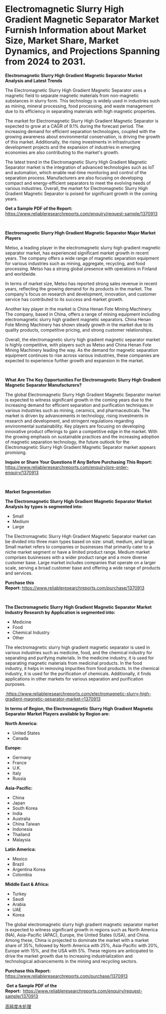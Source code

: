 <p><h1>Electromagnetic Slurry High Gradient Magnetic Separator Market Furnish Information about Market Size, Market Share, Market Dynamics, and Projections Spanning from 2024 to 2031.</h1></p><p><strong>Electromagnetic Slurry High Gradient Magnetic Separator Market Analysis and Latest Trends</strong></p>
<p><p>The Electromagnetic Slurry High Gradient Magnetic Separator uses a magnetic field to separate magnetic materials from non-magnetic substances in slurry form. This technology is widely used in industries such as mining, mineral processing, food processing, and waste management due to its efficiency in separating materials with high magnetic properties.</p><p>The market for Electromagnetic Slurry High Gradient Magnetic Separator is expected to grow at a CAGR of 9.1% during the forecast period. The increasing demand for efficient separation technologies, coupled with the growing awareness about environmental conservation, is driving the growth of this market. Additionally, the rising investments in infrastructure development projects and the expansion of industries in emerging economies are also contributing to the market's growth.</p><p>The latest trend in the Electromagnetic Slurry High Gradient Magnetic Separator market is the integration of advanced technologies such as IoT and automation, which enable real-time monitoring and control of the separation process. Manufacturers are also focusing on developing compact and energy-efficient separators to meet the evolving needs of various industries. Overall, the market for Electromagnetic Slurry High Gradient Magnetic Separator is poised for significant growth in the coming years.</p></p>
<p><strong>Get a Sample PDF of the Report:&nbsp;</strong> <a href="https://www.reliableresearchreports.com/enquiry/request-sample/1370913">https://www.reliableresearchreports.com/enquiry/request-sample/1370913</a></p>
<p>&nbsp;</p>
<p><strong>Electromagnetic Slurry High Gradient Magnetic Separator Major Market Players</strong></p>
<p><p>Metso, a leading player in the electromagnetic slurry high gradient magnetic separator market, has experienced significant market growth in recent years. The company offers a wide range of magnetic separation equipment for various industries such as mining, aggregate, recycling, and food processing. Metso has a strong global presence with operations in Finland and worldwide.</p><p>In terms of market size, Metso has reported strong sales revenue in recent years, reflecting the growing demand for its products in the market. The company's focus on research and development, innovation, and customer service has contributed to its success and market growth.</p><p>Another key player in the market is China Henan Fote Mining Machinery. The company, based in China, offers a range of mining equipment including electromagnetic slurry high gradient magnetic separators. China Henan Fote Mining Machinery has shown steady growth in the market due to its quality products, competitive pricing, and strong customer relationships.</p><p>Overall, the electromagnetic slurry high gradient magnetic separator market is highly competitive, with players such as Metso and China Henan Fote Mining Machinery leading the way. As the demand for magnetic separation equipment continues to rise across various industries, these companies are expected to experience further growth and expansion in the market.</p></p>
<p>&nbsp;</p>
<p><strong>What Are The Key Opportunities For Electromagnetic Slurry High Gradient Magnetic Separator Manufacturers?</strong></p>
<p><p>The global Electromagnetic Slurry High Gradient Magnetic Separator market is expected to witness significant growth in the coming years due to the increasing demand for efficient separation and purification techniques in various industries such as mining, ceramics, and pharmaceuticals. The market is driven by advancements in technology, rising investments in research and development, and stringent regulations regarding environmental sustainability. Key players are focusing on developing innovative product offerings to gain a competitive edge in the market. With the growing emphasis on sustainable practices and the increasing adoption of magnetic separation technology, the future outlook for the Electromagnetic Slurry High Gradient Magnetic Separator market appears promising.</p></p>
<p><strong>Inquire or Share Your Questions If Any Before Purchasing This Report:</strong> <a href="https://www.reliableresearchreports.com/enquiry/pre-order-enquiry/1370913">https://www.reliableresearchreports.com/enquiry/pre-order-enquiry/1370913</a></p>
<p>&nbsp;</p>
<p><strong>Market Segmentation</strong></p>
<p><strong>The Electromagnetic Slurry High Gradient Magnetic Separator Market Analysis by types is segmented into:</strong></p>
<p><ul><li>Small</li><li>Medium</li><li>Large</li></ul></p>
<p><p>The Electromagnetic Slurry High Gradient Magnetic Separator market can be divided into three main types based on size: small, medium, and large. Small market refers to companies or businesses that primarily cater to a niche market segment or have a limited product range. Medium market comprises businesses with a wider product range and a more diverse customer base. Large market includes companies that operate on a larger scale, serving a broad customer base and offering a wide range of products and services.</p></p>
<p><strong>Purchase this Report:&nbsp;</strong><a href="https://www.reliableresearchreports.com/purchase/1370913">https://www.reliableresearchreports.com/purchase/1370913</a></p>
<p>&nbsp;</p>
<p><strong>The Electromagnetic Slurry High Gradient Magnetic Separator Market Industry Research by Application is segmented into:</strong></p>
<p><ul><li>Medicine</li><li>Food</li><li>Chemical Industry</li><li>Other</li></ul></p>
<p><p>The electromagnetic slurry high gradient magnetic separator is used in various industries such as medicine, food, and the chemical industry for separating and purifying materials. In the medicine industry, it is used for separating magnetic materials from medicinal products. In the food industry, it helps in removing impurities from food products. In the chemical industry, it is used for the purification of chemicals. Additionally, it finds applications in other markets for various separation and purification purposes.</p></p>
<p><a href="https://www.reliableresearchreports.com/electromagnetic-slurry-high-gradient-magnetic-separator-market-r1370913">&nbsp;https://www.reliableresearchreports.com/electromagnetic-slurry-high-gradient-magnetic-separator-market-r1370913</a></p>
<p><strong>In terms of Region, the Electromagnetic Slurry High Gradient Magnetic Separator Market Players available by Region are:</strong></p>
<p>
    <p> <strong> North America: </strong>
        <ul>
            <li>United States</li>
            <li>Canada</li>
        </ul>
        </p> 
    <p> <strong> Europe: </strong>
        <ul>
            <li>Germany</li>
            <li>France</li>
            <li>U.K.</li>
            <li>Italy</li>
            <li>Russia</li>
        </ul>
        </p> 
    <p> <strong> Asia-Pacific: </strong>
        <ul>
            <li>China</li>
            <li>Japan</li>
            <li>South Korea</li>
            <li>India</li>
            <li>Australia</li>
            <li>China Taiwan</li>
            <li>Indonesia</li>
            <li>Thailand</li>
            <li>Malaysia</li>
        </ul>
        </p> 
    <p> <strong> Latin America: </strong>
        <ul>
            <li>Mexico</li>
            <li>Brazil</li>
            <li>Argentina Korea</li>
            <li>Colombia</li>
        </ul>
        </p> 
    <p> <strong> Middle East & Africa: </strong>
        <ul>
            <li>Turkey</li>
            <li>Saudi</li>
            <li>Arabia</li>
            <li>UAE</li>
            <li>Korea</li>
        </ul>
    </p>
    </p>
<p><p>The global electromagnetic slurry high gradient magnetic separator market is expected to witness significant growth in regions such as North America (NA), Asia-Pacific (APAC), Europe, the United States (USA), and China. Among these, China is projected to dominate the market with a market share of 35%, followed by North America with 25%, Asia-Pacific with 20%, Europe with 15%, and the USA with 5%. These regions are anticipated to drive the market growth due to increasing industrialization and technological advancements in the mining and recycling sectors.</p></p>
<p><strong>Purchase this Report: </strong><a href="https://www.reliableresearchreports.com/purchase/1370913">https://www.reliableresearchreports.com/purchase/1370913</a></p>
<p>&nbsp;<strong>Get a Sample PDF of the Report:&nbsp;&nbsp;</strong><a href="https://www.reliableresearchreports.com/enquiry/request-sample/1370913">https://www.reliableresearchreports.com/enquiry/request-sample/1370913</a></p>
<p><strong></strong></p>
<p><p><a href="https://medium.com/@jonathandavies84/%E9%AB%98%E7%B4%94%E6%B0%B4%E5%87%A6%E7%90%86%E5%B8%82%E5%A0%B4%E3%81%AF%E5%B8%82%E5%A0%B4%E3%82%B7%E3%82%A7%E3%82%A2-%E3%82%B5%E3%82%A4%E3%82%BA-%E3%81%8A%E3%82%88%E3%81%B32031%E5%B9%B4%E3%81%BE%E3%81%A7%E3%81%AE%E4%BA%88%E6%B8%AC%E3%81%BE%E3%81%A7%E3%82%92%E9%87%8D%E7%82%B9%E3%81%AB%E3%81%97%E3%81%A6%E3%81%84%E3%81%BE%E3%81%99-d92bf51cfa69">高純度水処理</a></p></p>